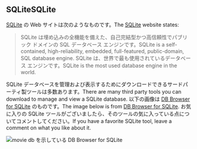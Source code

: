 ## <a name="sqlite"></a><span data-ttu-id="a44f9-101">SQLite</span><span class="sxs-lookup"><span data-stu-id="a44f9-101">SQLite</span></span>

<span data-ttu-id="a44f9-102">[SQLite](https://www.sqlite.org/) の Web サイトは次のようなものです。</span><span class="sxs-lookup"><span data-stu-id="a44f9-102">The [SQLite](https://www.sqlite.org/) website states:</span></span>

> <span data-ttu-id="a44f9-103">SQLite は埋め込みの全機能を備えた、自己完結型かつ高信頼性でパブリック ドメインの SQL データベース エンジンです。</span><span class="sxs-lookup"><span data-stu-id="a44f9-103">SQLite is a self-contained, high-reliability, embedded, full-featured, public-domain, SQL database engine.</span></span> <span data-ttu-id="a44f9-104">SQLite は、世界で最も使用されているデータベース エンジンです。</span><span class="sxs-lookup"><span data-stu-id="a44f9-104">SQLite is the most used database engine in the world.</span></span>

<span data-ttu-id="a44f9-105">SQLite データベースを管理および表示するためにダウンロードできるサードパーティ製ツールは多数あります。</span><span class="sxs-lookup"><span data-stu-id="a44f9-105">There are many third party tools you can download to manage and view a SQLite database.</span></span> <span data-ttu-id="a44f9-106">以下の画像は [DB Browser for SQLite](https://sqlitebrowser.org/) のものです。</span><span class="sxs-lookup"><span data-stu-id="a44f9-106">The image below is from [DB Browser for SQLite](https://sqlitebrowser.org/).</span></span> <span data-ttu-id="a44f9-107">お気に入りの SQLite ツールがございましたら、そのツールの気に入っている点についてコメントしてください。</span><span class="sxs-lookup"><span data-stu-id="a44f9-107">If you have a favorite SQLite tool, leave a comment on what you like about it.</span></span>

![movie db を示している DB Browser for SQLite](~/tutorials/first-mvc-app-xplat/working-with-sql/_static/dbb.png)
